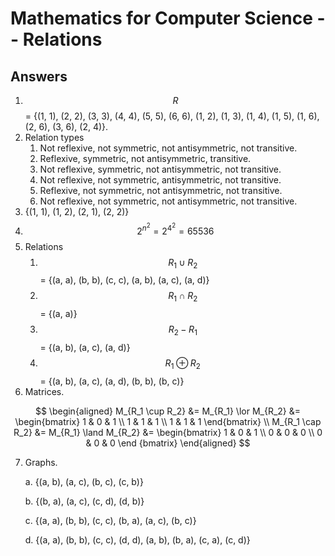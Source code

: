 # Mathematics for Computer Science -- Relations

<script>
MathJax = {
  loader: {
    load: ['input/tex-base', 'output/svg', 'ui/menu', '[tex]/require']
  },
  tex: {
    packages: ['base', 'require']
  }
};
</script>
<script type="text/javascript" id="MathJax-script" async
  src="https://cdn.jsdelivr.net/npm/mathjax@3/es5/tex-svg.js">
</script>

## Answers

1. $$R$$ = {(1, 1), (2, 2), (3, 3), (4, 4), (5, 5), (6, 6), (1, 2), (1, 3), (1, 4), (1, 5), (1, 6), (2, 6), (3, 6), (2, 4)}.
2. Relation types
   1. Not reflexive, not symmetric, not antisymmetric, not transitive.
   2. Reflexive, symmetric, not antisymmetric, transitive.
   3. Not reflexive, symmetric, not antisymmetric, not transitive.
   4. Not reflexive, not symmetric, antisymmetric, not transitive.
   5. Reflexive, not symmetric, not antisymmetric, not transitive.
   6. Not reflexive, not symmetric, not antisymmetric, not transitive.
3. {(1, 1), (1, 2), (2, 1), (2, 2)}
4. $$2^{n^2} = 2^{4^2} = 65536$$
5. Relations
   1. $$R_1 \cup R_2$$ = {(a, a), (b, b), (c, c), (a, b), (a, c), (a, d)}
   2. $$R_1 \cap R_2$$ = {(a, a)}
   3. $$R_2 - R_1$$ = {(a, b), (a, c), (a, d)}
   4. $$R_1 \oplus R_2$$ = {(a, b), (a, c), (a, d), (b, b), (b, c)}
6. Matrices.

$$
\begin{aligned}
M_{R_1 \cup R_2} &= M_{R_1} \lor M_{R_2} &=
\begin{bmatrix}
1 & 0 & 1 \\
1 & 1 & 1 \\
1 & 1 & 1
\end{bmatrix} \\
M_{R_1 \cap R_2} &= M_{R_1} \land M_{R_2} &=
\begin{bmatrix}
1 & 0 & 1 \\
0 & 0 & 0 \\
0 & 0 & 0
\end {bmatrix}
\end{aligned}
$$

7. Graphs.

   a. {(a, b), (a, c), (b, c), (c, b)}

   b. {(b, a), (a, c), (c, d), (d, b)}

   c. {(a, a), (b, b), (c, c), (b, a), (a, c), (b, c)}

   d. {(a, a), (b, b), (c, c), (d, d), (a, b), (b, a), (c, a), (c, d)}



